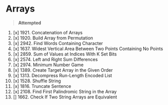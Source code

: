 # Arrays
> **Attempted**
1.   [x] 1921. Concatenation of Arrays 
2.   [x] 1920. Build Array from Permutation
3.   [x] 2942. Find Words Containing Character
4.   [x] 1637. Widest Vertical Area Between Two Points Containing No Points
5.   [x] 2859. Sum of Values at Indices With K Set Bits
6.   [x] 2574. Left and Right Sum Differences
7.   [x] 2974. Minimum Number Game
8.   [x] 1389. Create Target Array in the Given Order
9.   [x] 1313. Decompress Run-Length Encoded List
10.  [x] 1528. Shuffle String
11.  [x] 1816. Truncate Sentence 
12.  [x] 2108. Find First Palindromic String in the Array
13.  [] 1662. Check If Two String Arrays are Equivalent